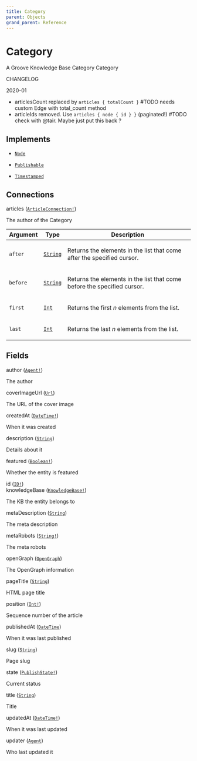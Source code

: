 ```yaml
---
title: Category
parent: Objects
grand_parent: Reference
---
```


# Category

A Groove Knowledge Base Category Category

CHANGELOG

2020-01
  - articlesCount replaced by `articles { totalCount }` #TODO needs custom Edge with total_count method
  - articleIds removed. Use `articles { node { id } }` (paginated!) #TODO check with @tair. Maybe just put this back ?

## Implements

- <code><a href="/docs/reference/interface/node">Node</a></code>

- <code><a href="/docs/reference/interface/publishable">Publishable</a></code>

- <code><a href="/docs/reference/interface/timestamped">Timestamped</a></code>

## Connections

<div class="field-entry ">
  <span id="articles" class="field-name connection-name anchored">articles (<code><a href="/docs/reference/connection_type/article/article_connection">ArticleConnection!</a></code>)</span>

  <div class="description-wrapper">
   <p>The author of the Category</p>
     <table class="arguments">
  <thead>
  <tr>
    <th>Argument</th>
    <th>Type</th>
    <th>Description</th>
  </tr>
  </thead>
  <tbody>

  <tr>
  <td><code class="anchored">after</code></td>
  <td>
    <code><a href="/docs/reference/scalar/string">String</a></code>
  </td>
  <td>
    <p>Returns the elements in the list that come after the specified cursor.</p>
   </td>
  </tr>

  <tr>
  <td><code class="anchored">before</code></td>
  <td>
    <code><a href="/docs/reference/scalar/string">String</a></code>
  </td>
  <td>
    <p>Returns the elements in the list that come before the specified cursor.</p>
   </td>
  </tr>

  <tr>
  <td><code class="anchored">first</code></td>
  <td>
    <code><a href="/docs/reference/scalar/int">Int</a></code>
  </td>
  <td>
    <p>Returns the first <em>n</em> elements from the list.</p>
   </td>
  </tr>

  <tr>
  <td><code class="anchored">last</code></td>
  <td>
    <code><a href="/docs/reference/scalar/int">Int</a></code>
  </td>
  <td>
    <p>Returns the last <em>n</em> elements from the list.</p>
   </td>
  </tr>

  </tbody>
</table>

  </div>
</div>

## Fields

<div class="field-entry ">
  <span id="author" class="field-name anchored">author (<code><a href="/docs/reference/object/agent">Agent!</a></code>)</span>

  <div class="description-wrapper">
   <p>The author</p>

  </div>
</div>

<div class="field-entry ">
  <span id="cover_image_url" class="field-name anchored">coverImageUrl (<code><a href="/docs/reference/scalar/url">Url</a></code>)</span>

  <div class="description-wrapper">
   <p>The URL of the cover image</p>

  </div>
</div>

<div class="field-entry ">
  <span id="created_at" class="field-name anchored">createdAt (<code><a href="/docs/reference/scalar/date_time">DateTime!</a></code>)</span>

  <div class="description-wrapper">
   <p>When it was created</p>

  </div>
</div>

<div class="field-entry ">
  <span id="description" class="field-name anchored">description (<code><a href="/docs/reference/scalar/string">String</a></code>)</span>

  <div class="description-wrapper">
   <p>Details about it</p>

  </div>
</div>

<div class="field-entry ">
  <span id="featured" class="field-name anchored">featured (<code><a href="/docs/reference/scalar/boolean">Boolean!</a></code>)</span>

  <div class="description-wrapper">
   <p>Whether the entity is featured</p>

  </div>
</div>

<div class="field-entry ">
  <span id="id" class="field-name anchored">id (<code><a href="/docs/reference/scalar/id">ID!</a></code>)</span>

  <div class="description-wrapper">

  </div>
</div>

<div class="field-entry ">
  <span id="knowledge_base" class="field-name anchored">knowledgeBase (<code><a href="/docs/reference/object/knowledge_base">KnowledgeBase!</a></code>)</span>

  <div class="description-wrapper">
   <p>The KB the entity belongs to</p>

  </div>
</div>

<div class="field-entry ">
  <span id="meta_description" class="field-name anchored">metaDescription (<code><a href="/docs/reference/scalar/string">String</a></code>)</span>

  <div class="description-wrapper">
   <p>The meta description</p>

  </div>
</div>

<div class="field-entry ">
  <span id="meta_robots" class="field-name anchored">metaRobots (<code><a href="/docs/reference/scalar/string">String!</a></code>)</span>

  <div class="description-wrapper">
   <p>The meta robots</p>

  </div>
</div>

<div class="field-entry ">
  <span id="open_graph" class="field-name anchored">openGraph (<code><a href="/docs/reference/object/open_graph">OpenGraph</a></code>)</span>

  <div class="description-wrapper">
   <p>The OpenGraph information</p>

  </div>
</div>

<div class="field-entry ">
  <span id="page_title" class="field-name anchored">pageTitle (<code><a href="/docs/reference/scalar/string">String</a></code>)</span>

  <div class="description-wrapper">
   <p>HTML page title</p>

  </div>
</div>

<div class="field-entry ">
  <span id="position" class="field-name anchored">position (<code><a href="/docs/reference/scalar/int">Int!</a></code>)</span>

  <div class="description-wrapper">
   <p>Sequence number of the article</p>

  </div>
</div>

<div class="field-entry ">
  <span id="published_at" class="field-name anchored">publishedAt (<code><a href="/docs/reference/scalar/date_time">DateTime</a></code>)</span>

  <div class="description-wrapper">
   <p>When it was last published</p>

  </div>
</div>

<div class="field-entry ">
  <span id="slug" class="field-name anchored">slug (<code><a href="/docs/reference/scalar/string">String</a></code>)</span>

  <div class="description-wrapper">
   <p>Page slug</p>

  </div>
</div>

<div class="field-entry ">
  <span id="state" class="field-name anchored">state (<code><a href="/docs/reference/enum/publish_state">PublishState!</a></code>)</span>

  <div class="description-wrapper">
   <p>Current status</p>

  </div>
</div>

<div class="field-entry ">
  <span id="title" class="field-name anchored">title (<code><a href="/docs/reference/scalar/string">String</a></code>)</span>

  <div class="description-wrapper">
   <p>Title</p>

  </div>
</div>

<div class="field-entry ">
  <span id="updated_at" class="field-name anchored">updatedAt (<code><a href="/docs/reference/scalar/date_time">DateTime!</a></code>)</span>

  <div class="description-wrapper">
   <p>When it was last updated</p>

  </div>
</div>

<div class="field-entry ">
  <span id="updater" class="field-name anchored">updater (<code><a href="/docs/reference/object/agent">Agent</a></code>)</span>

  <div class="description-wrapper">
   <p>Who last updated it</p>

  </div>
</div>

